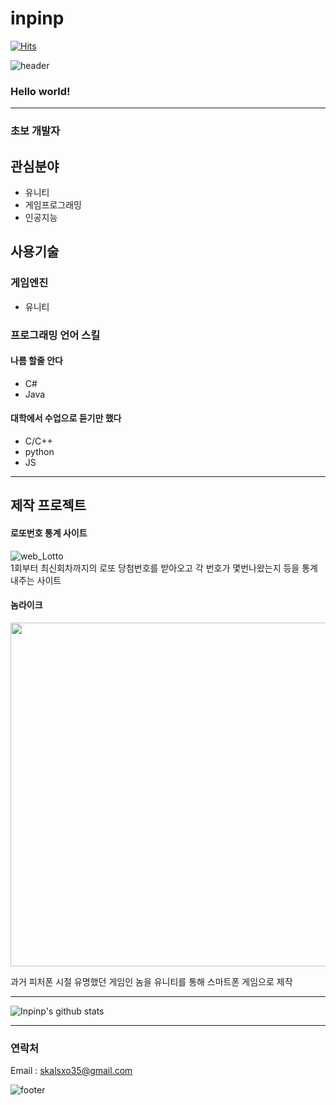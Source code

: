 # inpinp&nbsp;
[![Hits](https://hits.seeyoufarm.com/api/count/incr/badge.svg?url=https%3A%2F%2Fgithub.com%2Finpinp&count_bg=%2379C83D&title_bg=%23555555&icon=unity.svg&icon_color=%23E7E7E7&title=hits&edge_flat=true)](https://hits.seeyoufarm.com)


![header](https://capsule-render.vercel.app/api?type=wave&color=gradient&height=300&section=header&text=Inpinp's%20Github&fontSize=40)

### Hello world!&nbsp;
---
### 초보 개발자   

## 관심분야

* 유니티
* 게임프로그래밍
* 인공지능   

## 사용기술
### 게임엔진
* 유니티
### 프로그래밍 언어 스킬
#### 나름 할줄 안다
* C#
* Java   

#### 대학에서 수업으로 듣기만 했다
* C/C++
* python
* JS   
---
## 제작 프로젝트

#### 로또번호 통계 사이트
![web_Lotto](https://user-images.githubusercontent.com/62089156/97990715-b38d4280-1e23-11eb-9c14-7560e5c6516d.png)  
1회부터 최신회차까지의 로또 당첨번호를 받아오고 각 번호가 몇번나왔는지 등을 통계내주는 사이트     



#### 놈라이크
<img src = "https://user-images.githubusercontent.com/62089156/97996525-36fe6200-1e2b-11eb-8c6b-45d968e42262.jpg" width="550">

과거 피처폰 시절 유명했던 게임인 놈을 유니티를 통해 스마트폰 게임으로 제작   


---
![Inpinp's github stats](https://github-readme-stats.vercel.app/api?username=inpinp&show_icons=true)

-------------

### 연락처

Email : skalsxo35@gmail.com


![footer](https://capsule-render.vercel.app/api?type=wave&color=gradient&height=150&section=footer)
